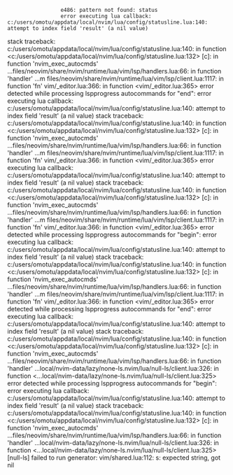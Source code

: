 
                     e486: pattern not found: status
                     error executing lua callback: c:/users/omotu/appdata/local/nvim/lua/config/statusline.lua:140: attempt to index field 'result' (a nil value)
stack traceback:
	c:/users/omotu/appdata/local/nvim/lua/config/statusline.lua:140: in function <c:/users/omotu/appdata/local/nvim/lua/config/statusline.lua:132>
	[c]: in function 'nvim_exec_autocmds'
	...files/neovim/share/nvim/runtime/lua/vim/lsp/handlers.lua:66: in function 'handler'
	...m files/neovim/share/nvim/runtime/lua/vim/lsp/client.lua:1117: in function 'fn'
	vim/_editor.lua:366: in function <vim/_editor.lua:365>
                     error detected while processing lspprogress autocommands for "end":
error executing lua callback: c:/users/omotu/appdata/local/nvim/lua/config/statusline.lua:140: attempt to index field 'result' (a nil value)
stack traceback:
	c:/users/omotu/appdata/local/nvim/lua/config/statusline.lua:140: in function <c:/users/omotu/appdata/local/nvim/lua/config/statusline.lua:132>
	[c]: in function 'nvim_exec_autocmds'
	...files/neovim/share/nvim/runtime/lua/vim/lsp/handlers.lua:66: in function 'handler'
	...m files/neovim/share/nvim/runtime/lua/vim/lsp/client.lua:1117: in function 'fn'
	vim/_editor.lua:366: in function <vim/_editor.lua:365>
                     error executing lua callback: c:/users/omotu/appdata/local/nvim/lua/config/statusline.lua:140: attempt to index field 'result' (a nil value)
stack traceback:
	c:/users/omotu/appdata/local/nvim/lua/config/statusline.lua:140: in function <c:/users/omotu/appdata/local/nvim/lua/config/statusline.lua:132>
	[c]: in function 'nvim_exec_autocmds'
	...files/neovim/share/nvim/runtime/lua/vim/lsp/handlers.lua:66: in function 'handler'
	...m files/neovim/share/nvim/runtime/lua/vim/lsp/client.lua:1117: in function 'fn'
	vim/_editor.lua:366: in function <vim/_editor.lua:365>
                     error detected while processing lspprogress autocommands for "begin":
error executing lua callback: c:/users/omotu/appdata/local/nvim/lua/config/statusline.lua:140: attempt to index field 'result' (a nil value)
stack traceback:
	c:/users/omotu/appdata/local/nvim/lua/config/statusline.lua:140: in function <c:/users/omotu/appdata/local/nvim/lua/config/statusline.lua:132>
	[c]: in function 'nvim_exec_autocmds'
	...files/neovim/share/nvim/runtime/lua/vim/lsp/handlers.lua:66: in function 'handler'
	...m files/neovim/share/nvim/runtime/lua/vim/lsp/client.lua:1117: in function 'fn'
	vim/_editor.lua:366: in function <vim/_editor.lua:365>
                     error detected while processing lspprogress autocommands for "end":
error executing lua callback: c:/users/omotu/appdata/local/nvim/lua/config/statusline.lua:140: attempt to index field 'result' (a nil value)
stack traceback:
	c:/users/omotu/appdata/local/nvim/lua/config/statusline.lua:140: in function <c:/users/omotu/appdata/local/nvim/lua/config/statusline.lua:132>
	[c]: in function 'nvim_exec_autocmds'
	...files/neovim/share/nvim/runtime/lua/vim/lsp/handlers.lua:66: in function 'handler'
	...local/nvim-data/lazy/none-ls.nvim/lua/null-ls/client.lua:326: in function <...local/nvim-data/lazy/none-ls.nvim/lua/null-ls/client.lua:325>
                     error detected while processing lspprogress autocommands for "begin":
error executing lua callback: c:/users/omotu/appdata/local/nvim/lua/config/statusline.lua:140: attempt to index field 'result' (a nil value)
stack traceback:
	c:/users/omotu/appdata/local/nvim/lua/config/statusline.lua:140: in function <c:/users/omotu/appdata/local/nvim/lua/config/statusline.lua:132>
	[c]: in function 'nvim_exec_autocmds'
	...files/neovim/share/nvim/runtime/lua/vim/lsp/handlers.lua:66: in function 'handler'
	...local/nvim-data/lazy/none-ls.nvim/lua/null-ls/client.lua:326: in function <...local/nvim-data/lazy/none-ls.nvim/lua/null-ls/client.lua:325>
                      [null-ls] failed to run generator: vim/shared.lua:112: s: expected string, got nil

